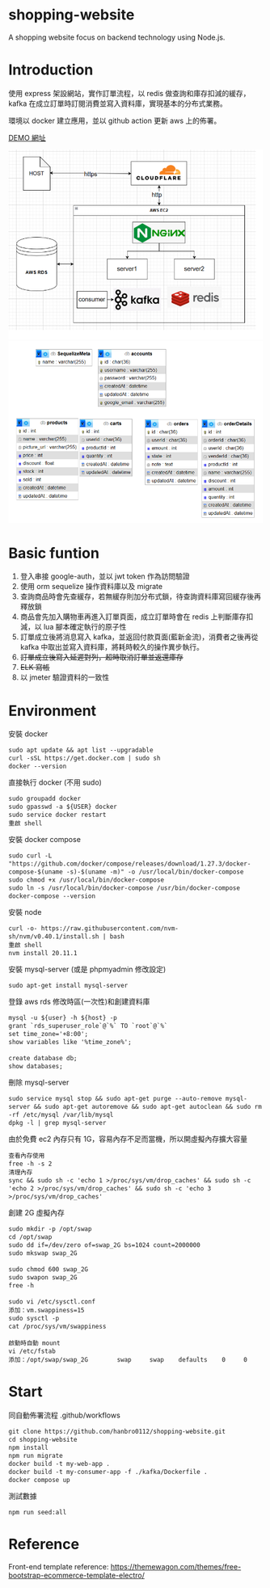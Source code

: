 # shopping-website
A shopping website focus on backend technology using Node.js.

# Introduction
使用 express 架設網站，實作訂單流程，以 redis 做查詢和庫存扣減的緩存，kafka 在成立訂單時訂閱消費並寫入資料庫，實現基本的分布式業務。 

環境以 docker 建立應用，並以 github action 更新 aws 上的佈署。

<a href="https://zhihanh.cc" target="_blank">DEMO 網址</a>

<img src="images/flow1.png" alt="架構圖">

<img src="images/flow2.png" alt="資料表">

# Basic funtion
1. 登入串接 google-auth，並以 jwt token 作為訪問驗證
2. 使用 orm sequelize 操作資料庫以及 migrate
3. 查詢商品時會先查緩存，若無緩存則加分布式鎖，待查詢資料庫寫回緩存後再釋放鎖
4. 商品會先加入購物車再進入訂單頁面，成立訂單時會在 redis 上判斷庫存扣減，以 lua 腳本確定執行的原子性
5. 訂單成立後將消息寫入 kafka，並返回付款頁面(藍新金流)，消費者之後再從 kafka 中取出並寫入資料庫，將耗時較久的操作異步執行。
6. <del>訂單成立後寫入延遲對列，超時取消訂單並返還庫存</del>
7. <del>ELK 寫帳</del>
8. 以 jmeter 驗證資料的一致性

# Environment
安裝 docker
```
sudo apt update && apt list --upgradable
curl -sSL https://get.docker.com | sudo sh
docker --version
```
直接執行 docker (不用 sudo) 
```
sudo groupadd docker
sudo gpasswd -a ${USER} docker
sudo service docker restart
重啟 shell
```
安裝 docker compose
```
sudo curl -L "https://github.com/docker/compose/releases/download/1.27.3/docker-compose-$(uname -s)-$(uname -m)" -o /usr/local/bin/docker-compose
sudo chmod +x /usr/local/bin/docker-compose
sudo ln -s /usr/local/bin/docker-compose /usr/bin/docker-compose
docker-compose --version
```
安裝 node 
```
curl -o- https://raw.githubusercontent.com/nvm-sh/nvm/v0.40.1/install.sh | bash
重啟 shell
nvm install 20.11.1
```
安裝 mysql-server (或是 phpmyadmin 修改設定)
```
sudo apt-get install mysql-server
```
登錄 aws rds 修改時區(一次性)和創建資料庫
```
mysql -u ${user} -h ${host} -p
grant `rds_superuser_role`@`%` TO `root`@`%`
set time_zone='+8:00';
show variables like '%time_zone%';

create database db;
show databases;
```
刪除 mysql-server
```
sudo service mysql stop && sudo apt-get purge --auto-remove mysql-server && sudo apt-get autoremove && sudo apt-get autoclean && sudo rm -rf /etc/mysql /var/lib/mysql
dpkg -l | grep mysql-server 
```
由於免費 ec2 內存只有 1G，容易內存不足而當機，所以開虛擬內存擴大容量
```
查看內存使用
free -h -s 2
清理內存
sync && sudo sh -c 'echo 1 >/proc/sys/vm/drop_caches' && sudo sh -c 'echo 2 >/proc/sys/vm/drop_caches' && sudo sh -c 'echo 3 >/proc/sys/vm/drop_caches'
```
創建 2G 虛擬內存
```
sudo mkdir -p /opt/swap
cd /opt/swap
sudo dd if=/dev/zero of=swap_2G bs=1024 count=2000000
sudo mkswap swap_2G

sudo chmod 600 swap_2G
sudo swapon swap_2G
free -h

sudo vi /etc/sysctl.conf
添加：vm.swappiness=15
sudo sysctl -p
cat /proc/sys/vm/swappiness

啟動時自動 mount
vi /etc/fstab
添加：/opt/swap/swap_2G        swap     swap    defaults    0     0
```
# Start
同自動佈署流程 .github/workflows
```
git clone https://github.com/hanbro0112/shopping-website.git
cd shopping-website
npm install
npm run migrate  
docker build -t my-web-app .
docker build -t my-consumer-app -f ./kafka/Dockerfile .
docker compose up
```
測試數據
```
npm run seed:all
```
# Reference
Front-end template reference: https://themewagon.com/themes/free-bootstrap-ecommerce-template-electro/
